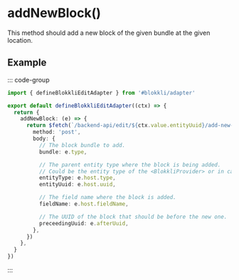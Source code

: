 # addNewBlock()

This method should add a new block of the given bundle at the given location.

## Example

::: code-group

```typescript [~/app/blokkli.editAdapter.ts]
import { defineBlokkliEditAdapter } from '#blokkli/adapter'

export default defineBlokkliEditAdapter((ctx) => {
  return {
    addNewBlock: (e) => {
      return $fetch(`/backend-api/edit/${ctx.value.entityUuid}/add-new-block`, {
        method: 'post',
        body: {
          // The block bundle to add.
          bundle: e.type,

          // The parent entity type where the block is being added.
          // Could be the entity type of the <BlokkliProvider> or in case of nested blocks, the entity type of the block.
          entityType: e.host.type,
          entityUuid: e.host.uuid,

          // The field name where the block is added.
          fieldName: e.host.fieldName,

          // The UUID of the block that should be before the new one.
          preceedingUuid: e.afterUuid,
        },
      })
    },
  }
})
```

:::
